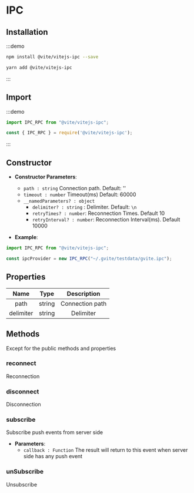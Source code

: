 # IPC 

## Installation

:::demo
```bash tab:npm
npm install @vite/vitejs-ipc --save
```

```bash tab:yarn
yarn add @vite/vitejs-ipc
```
:::

## Import

:::demo
```javascript tab:ES6
import IPC_RPC from "@vite/vitejs-ipc";
```

```javascript tab:require
const { IPC_RPC } = require('@vite/vitejs-ipc');
```
:::

## Constructor

- **Constructor Parameters**: 
    * `path : string` Connection path. Default: ''
    * `timeout : number` Timeout(ms) Default: 60000
    * `__namedParameters? : object` 
        - `delimiter? : string` : Delimiter. Default: `\n`
        - `retryTimes? : number`: Reconnection Times. Default 10
        - `retryInterval? : number`: Reconnection Interval(ms). Default 10000

- **Example**:
```javascript
import IPC_RPC from "@vite/vitejs-ipc";

const ipcProvider = new IPC_RPC("~/.gvite/testdata/gvite.ipc");
```

## Properties

|  Name  | Type | Description |
|:------------:|:-----:|:-----:|
| path | string | Connection path |
| delimiter | string | Delimiter |

## Methods
Except for the public methods and properties

### reconnect
Reconnection

### disconnect
Disconnection

### subscribe
Subscribe push events from server side

- **Parameters**: 
  * `callback : Function` The result will return to this event when server side has any push event

### unSubscribe
Unsubscribe
